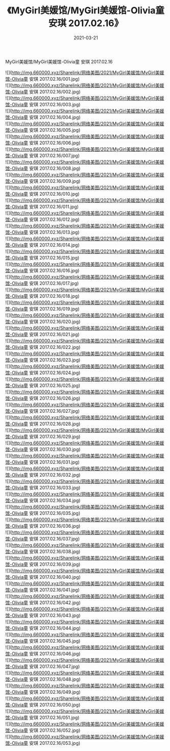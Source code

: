 ﻿---
layout: post
title:  《MyGirl美媛馆/MyGirl美媛馆-Olivia童 安琪 2017.02.16》
date:   2021-03-21
img: http://img.660000.xyz/Sharelink/网络美图/2021/MyGirl美媛馆/MyGirl美媛馆-Olivia童 安琪 2017.02.16/000.jpg
categories: [美女, 清纯, 唯美]
---

MyGirl美媛馆/MyGirl美媛馆-Olivia童 安琪 2017.02.16

 ![](http://img.660000.xyz/Sharelink/网络美图/2021/MyGirl美媛馆/MyGirl美媛馆-Olivia童 安琪 2017.02.16/001.jpg) <br>![](http://img.660000.xyz/Sharelink/网络美图/2021/MyGirl美媛馆/MyGirl美媛馆-Olivia童 安琪 2017.02.16/002.jpg) <br>![](http://img.660000.xyz/Sharelink/网络美图/2021/MyGirl美媛馆/MyGirl美媛馆-Olivia童 安琪 2017.02.16/003.jpg) <br>![](http://img.660000.xyz/Sharelink/网络美图/2021/MyGirl美媛馆/MyGirl美媛馆-Olivia童 安琪 2017.02.16/004.jpg) <br>![](http://img.660000.xyz/Sharelink/网络美图/2021/MyGirl美媛馆/MyGirl美媛馆-Olivia童 安琪 2017.02.16/005.jpg) <br>![](http://img.660000.xyz/Sharelink/网络美图/2021/MyGirl美媛馆/MyGirl美媛馆-Olivia童 安琪 2017.02.16/006.jpg) <br>![](http://img.660000.xyz/Sharelink/网络美图/2021/MyGirl美媛馆/MyGirl美媛馆-Olivia童 安琪 2017.02.16/007.jpg) <br>![](http://img.660000.xyz/Sharelink/网络美图/2021/MyGirl美媛馆/MyGirl美媛馆-Olivia童 安琪 2017.02.16/008.jpg) <br>![](http://img.660000.xyz/Sharelink/网络美图/2021/MyGirl美媛馆/MyGirl美媛馆-Olivia童 安琪 2017.02.16/009.jpg) <br>![](http://img.660000.xyz/Sharelink/网络美图/2021/MyGirl美媛馆/MyGirl美媛馆-Olivia童 安琪 2017.02.16/010.jpg) <br>![](http://img.660000.xyz/Sharelink/网络美图/2021/MyGirl美媛馆/MyGirl美媛馆-Olivia童 安琪 2017.02.16/011.jpg) <br>![](http://img.660000.xyz/Sharelink/网络美图/2021/MyGirl美媛馆/MyGirl美媛馆-Olivia童 安琪 2017.02.16/012.jpg) <br>![](http://img.660000.xyz/Sharelink/网络美图/2021/MyGirl美媛馆/MyGirl美媛馆-Olivia童 安琪 2017.02.16/013.jpg) <br>![](http://img.660000.xyz/Sharelink/网络美图/2021/MyGirl美媛馆/MyGirl美媛馆-Olivia童 安琪 2017.02.16/014.jpg) <br>![](http://img.660000.xyz/Sharelink/网络美图/2021/MyGirl美媛馆/MyGirl美媛馆-Olivia童 安琪 2017.02.16/015.jpg) <br>![](http://img.660000.xyz/Sharelink/网络美图/2021/MyGirl美媛馆/MyGirl美媛馆-Olivia童 安琪 2017.02.16/016.jpg) <br>![](http://img.660000.xyz/Sharelink/网络美图/2021/MyGirl美媛馆/MyGirl美媛馆-Olivia童 安琪 2017.02.16/017.jpg) <br>![](http://img.660000.xyz/Sharelink/网络美图/2021/MyGirl美媛馆/MyGirl美媛馆-Olivia童 安琪 2017.02.16/018.jpg) <br>![](http://img.660000.xyz/Sharelink/网络美图/2021/MyGirl美媛馆/MyGirl美媛馆-Olivia童 安琪 2017.02.16/019.jpg) <br>![](http://img.660000.xyz/Sharelink/网络美图/2021/MyGirl美媛馆/MyGirl美媛馆-Olivia童 安琪 2017.02.16/020.jpg) <br>![](http://img.660000.xyz/Sharelink/网络美图/2021/MyGirl美媛馆/MyGirl美媛馆-Olivia童 安琪 2017.02.16/021.jpg) <br>![](http://img.660000.xyz/Sharelink/网络美图/2021/MyGirl美媛馆/MyGirl美媛馆-Olivia童 安琪 2017.02.16/022.jpg) <br>![](http://img.660000.xyz/Sharelink/网络美图/2021/MyGirl美媛馆/MyGirl美媛馆-Olivia童 安琪 2017.02.16/023.jpg) <br>![](http://img.660000.xyz/Sharelink/网络美图/2021/MyGirl美媛馆/MyGirl美媛馆-Olivia童 安琪 2017.02.16/024.jpg) <br>![](http://img.660000.xyz/Sharelink/网络美图/2021/MyGirl美媛馆/MyGirl美媛馆-Olivia童 安琪 2017.02.16/025.jpg) <br>![](http://img.660000.xyz/Sharelink/网络美图/2021/MyGirl美媛馆/MyGirl美媛馆-Olivia童 安琪 2017.02.16/026.jpg) <br>![](http://img.660000.xyz/Sharelink/网络美图/2021/MyGirl美媛馆/MyGirl美媛馆-Olivia童 安琪 2017.02.16/027.jpg) <br>![](http://img.660000.xyz/Sharelink/网络美图/2021/MyGirl美媛馆/MyGirl美媛馆-Olivia童 安琪 2017.02.16/028.jpg) <br>![](http://img.660000.xyz/Sharelink/网络美图/2021/MyGirl美媛馆/MyGirl美媛馆-Olivia童 安琪 2017.02.16/029.jpg) <br>![](http://img.660000.xyz/Sharelink/网络美图/2021/MyGirl美媛馆/MyGirl美媛馆-Olivia童 安琪 2017.02.16/030.jpg) <br>![](http://img.660000.xyz/Sharelink/网络美图/2021/MyGirl美媛馆/MyGirl美媛馆-Olivia童 安琪 2017.02.16/031.jpg) <br>![](http://img.660000.xyz/Sharelink/网络美图/2021/MyGirl美媛馆/MyGirl美媛馆-Olivia童 安琪 2017.02.16/032.jpg) <br>![](http://img.660000.xyz/Sharelink/网络美图/2021/MyGirl美媛馆/MyGirl美媛馆-Olivia童 安琪 2017.02.16/033.jpg) <br>![](http://img.660000.xyz/Sharelink/网络美图/2021/MyGirl美媛馆/MyGirl美媛馆-Olivia童 安琪 2017.02.16/034.jpg) <br>![](http://img.660000.xyz/Sharelink/网络美图/2021/MyGirl美媛馆/MyGirl美媛馆-Olivia童 安琪 2017.02.16/035.jpg) <br>![](http://img.660000.xyz/Sharelink/网络美图/2021/MyGirl美媛馆/MyGirl美媛馆-Olivia童 安琪 2017.02.16/036.jpg) <br>![](http://img.660000.xyz/Sharelink/网络美图/2021/MyGirl美媛馆/MyGirl美媛馆-Olivia童 安琪 2017.02.16/037.jpg) <br>![](http://img.660000.xyz/Sharelink/网络美图/2021/MyGirl美媛馆/MyGirl美媛馆-Olivia童 安琪 2017.02.16/038.jpg) <br>![](http://img.660000.xyz/Sharelink/网络美图/2021/MyGirl美媛馆/MyGirl美媛馆-Olivia童 安琪 2017.02.16/039.jpg) <br>![](http://img.660000.xyz/Sharelink/网络美图/2021/MyGirl美媛馆/MyGirl美媛馆-Olivia童 安琪 2017.02.16/040.jpg) <br>![](http://img.660000.xyz/Sharelink/网络美图/2021/MyGirl美媛馆/MyGirl美媛馆-Olivia童 安琪 2017.02.16/041.jpg) <br>![](http://img.660000.xyz/Sharelink/网络美图/2021/MyGirl美媛馆/MyGirl美媛馆-Olivia童 安琪 2017.02.16/042.jpg) <br>![](http://img.660000.xyz/Sharelink/网络美图/2021/MyGirl美媛馆/MyGirl美媛馆-Olivia童 安琪 2017.02.16/043.jpg) <br>![](http://img.660000.xyz/Sharelink/网络美图/2021/MyGirl美媛馆/MyGirl美媛馆-Olivia童 安琪 2017.02.16/044.jpg) <br>![](http://img.660000.xyz/Sharelink/网络美图/2021/MyGirl美媛馆/MyGirl美媛馆-Olivia童 安琪 2017.02.16/045.jpg) <br>![](http://img.660000.xyz/Sharelink/网络美图/2021/MyGirl美媛馆/MyGirl美媛馆-Olivia童 安琪 2017.02.16/046.jpg) <br>![](http://img.660000.xyz/Sharelink/网络美图/2021/MyGirl美媛馆/MyGirl美媛馆-Olivia童 安琪 2017.02.16/047.jpg) <br>![](http://img.660000.xyz/Sharelink/网络美图/2021/MyGirl美媛馆/MyGirl美媛馆-Olivia童 安琪 2017.02.16/048.jpg) <br>![](http://img.660000.xyz/Sharelink/网络美图/2021/MyGirl美媛馆/MyGirl美媛馆-Olivia童 安琪 2017.02.16/049.jpg) <br>![](http://img.660000.xyz/Sharelink/网络美图/2021/MyGirl美媛馆/MyGirl美媛馆-Olivia童 安琪 2017.02.16/050.jpg) <br>![](http://img.660000.xyz/Sharelink/网络美图/2021/MyGirl美媛馆/MyGirl美媛馆-Olivia童 安琪 2017.02.16/051.jpg) <br>![](http://img.660000.xyz/Sharelink/网络美图/2021/MyGirl美媛馆/MyGirl美媛馆-Olivia童 安琪 2017.02.16/052.jpg) <br>![](http://img.660000.xyz/Sharelink/网络美图/2021/MyGirl美媛馆/MyGirl美媛馆-Olivia童 安琪 2017.02.16/053.jpg) <br>